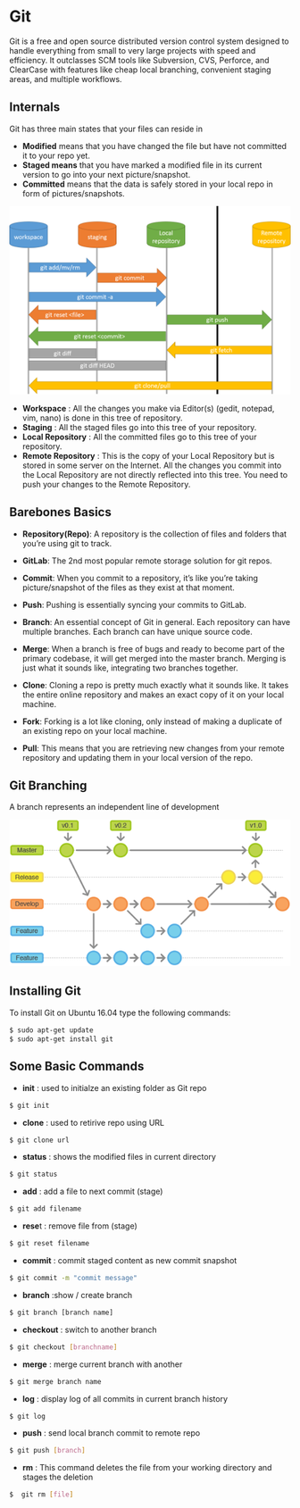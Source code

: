 # Git 

 Git is a free and open source distributed version control system designed to handle everything from small to very large projects with speed and efficiency.
 It outclasses SCM tools like Subversion, CVS, Perforce, and ClearCase with features like cheap local branching, convenient staging areas, and multiple workflows. 

##  Internals

Git has three main states that your files can reside in

- **Modified** means that you have changed the file but have not committed it to your
repo yet.
- **Staged means** that you have marked a modified file in its current version to go into
your next picture/snapshot.
- **Committed** means that the data is safely stored in your local repo in form of
pictures/snapshots.

![Git](assignments/summary/Assets/gwf.png)

- **Workspace** : All the changes you make via Editor(s) (gedit, notepad, vim, nano) is
done in this tree of repository.
- **Staging** : All the staged files go into this tree of your repository.
- **Local Repository** : All the committed files go to this tree of your repository.
- **Remote Repository** : This is the copy of your Local Repository but is stored in some
server on the Internet. All the changes you commit into the Local Repository are
not directly reflected into this tree. You need to push your changes to the Remote
Repository.

## Barebones Basics

- **Repository(Repo)**:  A repository is the collection of files and folders  that you’re using git to track. 

- **GitLab**: The 2nd most popular remote storage solution for git repos.

- **Commit**:  When you commit to a repository, it’s like you’re taking picture/snapshot of the files as they exist at that moment. 

- **Push**: Pushing is essentially syncing your commits to GitLab.

- **Branch**: An essential concept of Git in general. Each repository can have multiple branches. Each branch can have unique source code.

- **Merge**:  When a branch is free of bugs and ready to become part of the primary codebase, it will get merged into the master branch. Merging is just what it sounds like,
integrating two branches together.

- **Clone**: Cloning a repo is pretty much exactly what it sounds like. It takes the entire online repository and makes an exact copy of it on your local machine.

- **Fork**: Forking is a lot like cloning, only instead of making a duplicate of an existing repo on your local machine.

- **Pull**: This means that you are retrieving new changes from your remote repository and updating them in your local version of the repo. 


## Git Branching

A branch represents an independent line of development

![Git](assignments/summary/Assets/F00b8.png)



## Installing Git

To install Git on Ubuntu 16.04 type the following commands:
```basg
$ sudo apt-get update
$ sudo apt-get install git
```

## Some Basic Commands

- **init** : used to initialze an existing folder as Git repo
```bash
$ git init
```


- **clone** : used to retirive repo using URL
 ```bash
$ git clone url
```


- **status** : shows the modified files in current directory
```bash
$ git status
```


- **add** : add a file to next commit (stage)
```bash
$ git add filename
```


- **rese**t : remove file from (stage)
```bash
$ git reset filename
```


- **commit** : commit staged content as new commit snapshot
```bash
$ git commit -m "commit message"
```


- **branch** :show / create branch
```bash
$ git branch [branch name]
```


- **checkout** : switch to another branch
```bash
$ git checkout [branchname]
```


- **merge** : merge current branch with another
```bash
$ git merge branch name
```


- **log** : display log of all commits in current branch history
```bash
$ git log
```


- **push** : send local branch commit to remote repo
```bash
$ git push [branch]
```

- **rm** : This command deletes the file from your working directory and stages the deletion
```bash
$  git rm [file]
```





